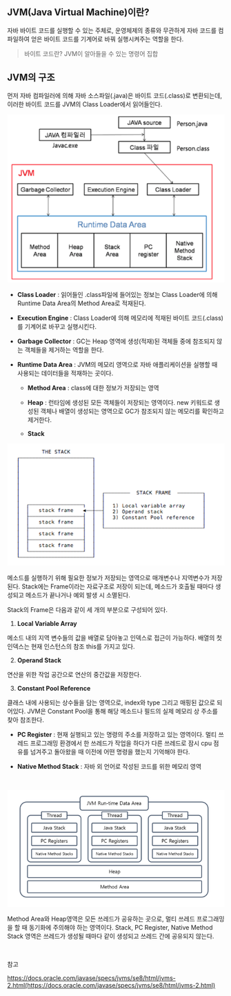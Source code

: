 ## JVM(Java Virtual Machine)이란?

자바 바이트 코드를 실행할 수 있는 주체로, 운영체제의 종류와 무관하게 자바 코드를 컴파일하여 얻은 바이트 코드를 기계어로 바꿔 실행시켜주는 역할을 한다.

> 바이트 코드란? JVM이 알아들을 수 있는 명령어 집합

## JVM의 구조

먼저 자바 컴파일러에 의해 자바 소스파일(.java)은 바이트 코드(.class)로 변환되는데, 이러한 바이트 코드를 JVM의 Class Loader에서 읽어들인다.

![img](https://github.com/dilmah0203/TIL/blob/main/Image/JVM0.png)

- **Class Loader** : 읽어들인 .class파일에 들어있는 정보는 Class Loader에 의해 Runtime Data Area의 Method Area로 적재된다. 

- **Execution Engine** : Class Loader에 의해 메모리에 적재된 바이트 코드(.class)를 기계어로 바꾸고 실행시킨다.

- **Garbage Collector** : GC는 Heap 영역에 생성(적재)된 객체들 중에 참조되지 않는 객체들을 제거하는 역할을 한다.

- **Runtime Data Area** : JVM의 메모리 영역으로 자바 애플리케이션을 실행할 때 사용되는 데이터들을 적재하는 곳이다.

   - **Method Area** : class에 대한 정보가 저장되는 영역

   - **Heap** : 런타임에 생성된 모든 객체들이 저장되는 영역이다. new 키워드로 생성된 객체나 배열이 생성되는 영역으로 GC가 참조되지 않는 메모리를 확인하고 제거한다.

   - **Stack**

![img2](https://github.com/dilmah0203/TIL/blob/main/Image/Stack%20Frame.png)

   메소드를 실행하기 위해 필요한 정보가 저장되는 영역으로 매개변수나 지역변수가 저장된다. Stack에는 Frame이라는 자료구조로 저장이 되는데, 메소드가 호출될 때마다 생성되고 메소드가 끝나거나 예외 발생 시 소멸된다.

   Stack의 Frame은 다음과 같이 세 개의 부분으로 구성되어 있다.

   1. **Local Variable Array**

   메소드 내의 지역 변수들의 값을 배열로 담아놓고 인덱스로 접근이 가능하다. 배열의 첫 인덱스는 현재 인스턴스의 참조 this를 가지고 있다.
 
   2. **Operand Stack**

   연산을 위한 작업 공간으로 연산의 중간값을 저장한다.

   3. **Constant Pool Reference**

   클래스 내에 사용되는 상수들을 담는 영역으로, index와 type 그리고 매핑된 값으로 되어있다. JVM은 Constant Pool을 통해 해당 메소드나 필드의 실제 메모리 상 주소를 찾아 참조한다.

- **PC Register** : 현재 실행되고 있는 명령의 주소를 저장하고 있는 영역이다. 멀티 쓰레드 프로그래밍 환경에서 한 쓰레드가 작업을 하다가 다른 쓰레드로 잠시 cpu 점유를 넘겨주고 돌아왔을 때 이전에 어떤 명령을 했는지 기억해야 한다. 

- **Native Method Stack** : 자바 외 언어로 작성된 코드를 위한 메모리 영역

<br>

![img3](https://github.com/dilmah0203/TIL/blob/main/Image/Run-time%20Data%20Area1.png)

Method Area와 Heap영역은 모든 쓰레드가 공유하는 곳으로, 멀티 쓰레드 프로그래밍을 할 때 동기화에 주의해야 하는 영역이다.
Stack, PC Register, Native Method Stack 영역은 쓰레드가 생성될 때마다 같이 생성되고 쓰레드 간에 공유되지 않는다.

<br>

참고

https://docs.oracle.com/javase/specs/jvms/se8/html/jvms-2.html(https://docs.oracle.com/javase/specs/jvms/se8/html/jvms-2.html)



